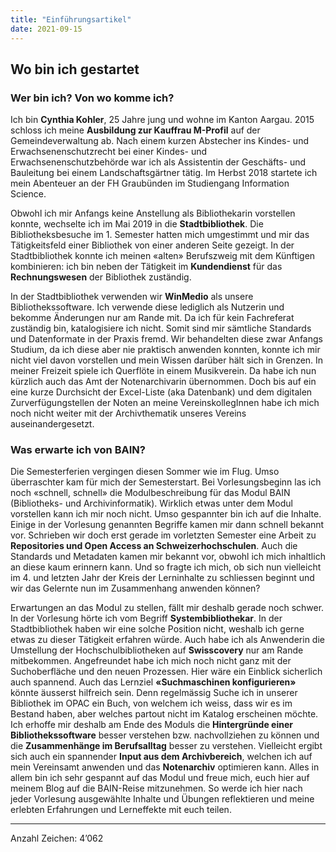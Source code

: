 ```yaml
---
title: "Einführungsartikel"
date: 2021-09-15
---
```


## Wo bin ich gestartet
### Wer bin ich? Von wo komme ich?
Ich bin **Cynthia Kohler**, 25 Jahre jung und wohne im Kanton Aargau. 2015 schloss ich meine **Ausbildung zur Kauffrau M-Profil** auf der Gemeindeverwaltung ab. Nach einem kurzen Abstecher ins Kindes- und Erwachsenenschutzrecht bei einer Kindes- und Erwachsenenschutzbehörde war ich als Assistentin der Geschäfts- und Bauleitung bei einem Landschaftsgärtner tätig. Im Herbst 2018 startete ich mein Abenteuer an der FH Graubünden im Studiengang Information Science.

Obwohl ich mir Anfangs keine Anstellung als Bibliothekarin vorstellen konnte, wechselte ich im Mai 2019 in die **Stadtbibliothek**. Die Bibliotheksbesuche im 1. Semester hatten mich umgestimmt und mir das Tätigkeitsfeld einer Bibliothek von einer anderen Seite gezeigt. In der Stadtbibliothek konnte ich meinen «alten» Berufszweig mit dem Künftigen kombinieren: ich bin neben der Tätigkeit im **Kundendienst** für das **Rechnungswesen** der Bibliothek zuständig.

In der Stadtbibliothek verwenden wir **WinMedio** als unsere Bibliothekssoftware. Ich verwende diese lediglich als Nutzerin und bekomme Änderungen nur am Rande mit. Da ich für kein Fachreferat zuständig bin, katalogisiere ich nicht. Somit sind mir sämtliche Standards und Datenformate in der Praxis fremd. Wir behandelten diese zwar Anfangs Studium, da ich diese aber nie praktisch anwenden konnten, konnte ich mir nicht viel davon vorstellen und mein Wissen darüber hält sich in Grenzen.
In meiner Freizeit spiele ich Querflöte in einem Musikverein. Da habe ich nun kürzlich auch das Amt der Notenarchivarin übernommen. Doch bis auf ein eine kurze Durchsicht der Excel-Liste (aka Datenbank) und dem digitalen Zurverfügungstellen der Noten an meine VereinskollegInnen habe ich mich noch nicht weiter mit der Archivthematik unseres Vereins auseinandergesetzt.

### Was erwarte ich von BAIN?
Die Semesterferien vergingen diesen Sommer wie im Flug. Umso überraschter kam für mich der Semesterstart. Bei Vorlesungsbeginn las ich noch «schnell, schnell» die Modulbeschreibung für das Modul BAIN (Bibliotheks- und Archivinformatik). Wirklich etwas unter dem Modul vorstellen kann ich mir noch nicht. Umso gespannter bin ich auf die Inhalte. Einige in der Vorlesung genannten Begriffe kamen mir dann schnell bekannt vor. Schrieben wir doch erst gerade im vorletzten Semester eine Arbeit zu **Repositories und Open Access an Schweizerhochschulen**. Auch die Standards und Metadaten kamen mir bekannt vor, obwohl ich mich inhaltlich an diese kaum erinnern kann. Und so fragte ich mich, ob sich nun vielleicht im 4. und letzten Jahr der Kreis der Lerninhalte zu schliessen beginnt und wir das Gelernte nun im Zusammenhang anwenden können?

Erwartungen an das Modul zu stellen, fällt mir deshalb gerade noch schwer. In der Vorlesung hörte ich vom Begriff **Systembibliothekar**. In der Stadtbibliothek haben wir eine solche Position nicht, weshalb ich gerne etwas zu dieser Tätigkeit erfahren würde. Auch habe ich als Anwenderin die Umstellung der Hochschulbibliotheken auf **Swisscovery** nur am Rande mitbekommen. Angefreundet habe ich mich noch nicht ganz mit der Suchoberfläche und den neuen Prozessen. Hier wäre ein Einblick sicherlich auch spannend. Auch das Lernziel **«Suchmaschinen konfigurieren»** könnte äusserst hilfreich sein. Denn regelmässig Suche ich in unserer Bibliothek im OPAC ein Buch, von welchem ich weiss, dass wir es im Bestand haben, aber welches partout nicht im Katalog erscheinen möchte. Ich erhoffe mir deshalb am Ende des Moduls die **Hintergründe einer Bibliothekssoftware** besser verstehen bzw. nachvollziehen zu können und die **Zusammenhänge im Berufsalltag** besser zu verstehen. Vielleicht ergibt sich auch ein spannender **Input aus dem Archivbereich**, welchen ich auf mein Vereinsamt anwenden und das **Notenarchiv** optimieren kann.
Alles in allem bin ich sehr gespannt auf das Modul und freue mich, euch hier auf meinem Blog auf die BAIN-Reise mitzunehmen. So werde ich hier nach jeder Vorlesung ausgewählte Inhalte und Übungen reflektieren und meine erlebten Erfahrungen und Lerneffekte mit euch teilen.

---
Anzahl Zeichen: 4’062


